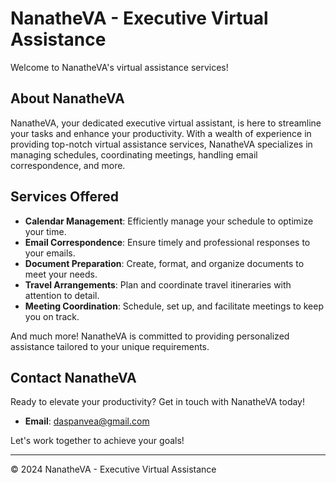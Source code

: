 # NanatheVA - Executive Virtual Assistance

Welcome to NanatheVA's virtual assistance services!

## About NanatheVA

NanatheVA, your dedicated executive virtual assistant, is here to streamline your tasks and enhance your productivity. With a wealth of experience in providing top-notch virtual assistance services, NanatheVA specializes in managing schedules, coordinating meetings, handling email correspondence, and more. 

## Services Offered

- **Calendar Management**: Efficiently manage your schedule to optimize your time.
- **Email Correspondence**: Ensure timely and professional responses to your emails.
- **Document Preparation**: Create, format, and organize documents to meet your needs.
- **Travel Arrangements**: Plan and coordinate travel itineraries with attention to detail.
- **Meeting Coordination**: Schedule, set up, and facilitate meetings to keep you on track.

And much more! NanatheVA is committed to providing personalized assistance tailored to your unique requirements.

## Contact NanatheVA

Ready to elevate your productivity? Get in touch with NanatheVA today!

- **Email**: daspanvea@gmail.com

Let's work together to achieve your goals!

---

&copy; 2024 NanatheVA - Executive Virtual Assistance

